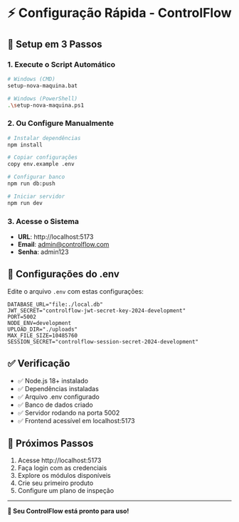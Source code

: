 # ⚡ Configuração Rápida - ControlFlow

## 🚀 Setup em 3 Passos

### 1. Execute o Script Automático
```bash
# Windows (CMD)
setup-nova-maquina.bat

# Windows (PowerShell)
.\setup-nova-maquina.ps1
```

### 2. Ou Configure Manualmente
```bash
# Instalar dependências
npm install

# Copiar configurações
copy env.example .env

# Configurar banco
npm run db:push

# Iniciar servidor
npm run dev
```

### 3. Acesse o Sistema
- **URL**: http://localhost:5173
- **Email**: admin@controlflow.com
- **Senha**: admin123

## 🔧 Configurações do .env
Edite o arquivo `.env` com estas configurações:

```env
DATABASE_URL="file:./local.db"
JWT_SECRET="controlflow-jwt-secret-key-2024-development"
PORT=5002
NODE_ENV=development
UPLOAD_DIR="./uploads"
MAX_FILE_SIZE=10485760
SESSION_SECRET="controlflow-session-secret-2024-development"
```

## ✅ Verificação
- ✅ Node.js 18+ instalado
- ✅ Dependências instaladas
- ✅ Arquivo .env configurado
- ✅ Banco de dados criado
- ✅ Servidor rodando na porta 5002
- ✅ Frontend acessível em localhost:5173

## 🎯 Próximos Passos
1. Acesse http://localhost:5173
2. Faça login com as credenciais
3. Explore os módulos disponíveis
4. Crie seu primeiro produto
5. Configure um plano de inspeção

---
**🎉 Seu ControlFlow está pronto para uso!**
